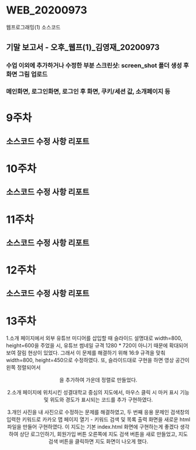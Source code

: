 # WEB_20200973
웹프로그래밍(1) 소스코드
## 기말 보고서 - 오후_웹프(1)_김영재_20200973
### 수업 이외에 추가하거나 수정한 부분 스크린샷: screen_shot 폴더 생성 후 화면 그림 업로드
### 메인화면, 로그인화면, 로그인 후 화면, 쿠키/세션 값, 소개페이지 등

# 9주차
## 소스코드 수정 사항 리포트

# 10주차
## 소스코드 수정 사항 리포트

# 11주차
## 소스코드 수정 사항 리포트

# 12주차
## 소스코드 수정 사항 리포트

# 13주차

 1.소개 페이지에서 외부 유튜브 미디어를 삽입할 때 슬라이드 설명대로 width=800, height=600을
주었을 시, 유튜브 썸네일 규격 1280 * 720이 아니기 때문에 확대되어 보여 잘림 현상이 있었다.
그래서 이 문제를 해결하기 위해 16:9 규격을 맞춰 width=800, height=450으로 수정하였다.
또, 슬라이드대로 구현을 하면 영상 공간이 왼쪽 정렬되어서 <div style="text-align: center;">을 추가하여
가운데 정렬로 만들었다.

 2.소개 페이지에 위치시킨 성결대학교 중심의 지도에서,
마우스 클릭 시 마커 표시 기능 및 위도와 경도가 표시되는 코드를 추가 구현하였다.

 3.개인 사진을 내 사진으로 수정하는 문제를 해결하였고, 두 번째 응용 문제인 검색창의 입력한
키워드로 카카오 맵 페이지 열기 - 키워드 검색 및 목록 출력 화면을 새로운 html 파일을 만들어 구현하였다.
이 지도는 기본 index.html 화면에 구현하는게 좋겠다 생각하여 상단 로그인하기, 회원가입 버튼 오른쪽에
지도 검색 버튼을 새로 만들었고, 지도 검색 버튼을 클릭하면 지도 화면이 나오게 했다.